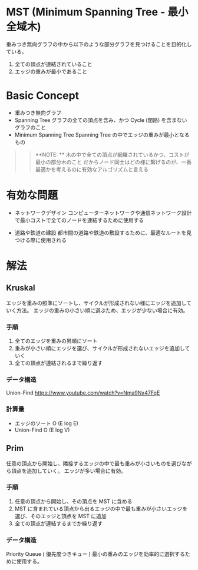 # MST (Minimum Spanning Tree - 最小全域木)

重みつき無向グラフの中から以下のような部分グラフを見つけることを目的化している。

1. 全ての頂点が連結されていること
2. エッジの重みが最小であること

# Basic Concept

- 重みつき無向グラフ
- Spanning Tree
    グラフの全ての頂点を含み、かつ Cycle (閉路) を含まないグラフのこと
- Minimum Spanning Tree
    Spanning Tree の中でエッジの重みが最小となるもの

>> **NOTE: **
>> 木の中で全ての頂点が網羅されているかつ、コストが最小の部分木のこと
>> だからノード同士はどの様に繋げるのが、一番最適かを考えるのに有効なアルゴリズムと言える

# 有効な問題

- ネットワークデザイン
    コンピューターネットワークや通信ネットワーク設計で最小コストで全てのノードを連結するために使用する

- 道路や鉄道の建設
    都市間の道路や鉄道の敷設するために、最適なルートを見つける際に使用される

# 解法

## Kruskal

エッジを重みの照準にソートし、サイクルが形成されない様にエッジを追加していく方法。
エッジの重みの小さい順に選ぶため、エッジが少ない場合に有効。

### 手順

1. 全てのエッジを重みの昇順にソート
2. 重みが小さい順にエッジを選び、サイクルが形成されないエッジを追加していく
3. 全ての頂点が連結されるまで繰り返す

### データ構造

Union-Find
https://www.youtube.com/watch?v=Nma9Nx47FqE

### 計算量

- エッジのソート O (E log E)
- Union-Find O (E log V)

## Prim

任意の頂点から開始し、隣接するエッジの中で最も重みが小さいものを選びながら頂点を追加していく。
エッジが多い場合に有効。

### 手順

1. 任意の頂点から開始し、その頂点を MST に含める
2. MST に含まれている頂点から出るエッジの中で最も重みが小さいエッジを選び、そのエッジと頂点を MST に追加
3. 全ての頂点が連結するまでか繰り返す


### データ構造

Priority Queue ( 優先度つきキュー )
    最小の重みのエッジを効率的に選択するために使用する。
